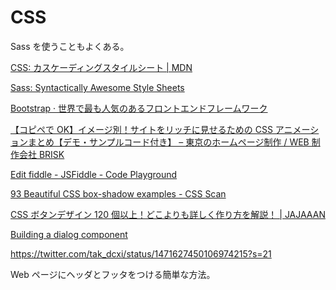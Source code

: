 # CSS

Sass を使うこともよくある。

[CSS: カスケーディングスタイルシート | MDN](https://developer.mozilla.org/ja/docs/Web/CSS)

[Sass: Syntactically Awesome Style Sheets](https://sass-lang.com/)

[Bootstrap · 世界で最も人気のあるフロントエンドフレームワーク](https://getbootstrap.jp/)

[【コピペで OK】イメージ別！サイトをリッチに見せるための CSS アニメーションまとめ【デモ・サンプルコード付き】 – 東京のホームページ制作 / WEB 制作会社 BRISK](https://b-risk.jp/blog/2021/01/anim-reference/)

[Edit fiddle - JSFiddle - Code Playground](https://jsfiddle.net/qus3ae4k/1/)

[93 Beautiful CSS box-shadow examples - CSS Scan](https://getcssscan.com/css-box-shadow-examples)

[CSS ボタンデザイン 120 個以上！どこよりも詳しく作り方を解説！ | JAJAAAN](https://jajaaan.co.jp/css/button/)

[Building a dialog component](https://web.dev/building-a-dialog-component/)

https://twitter.com/tak_dcxi/status/1471627450106974215?s=21

Web ページにヘッダとフッタをつける簡単な方法。
